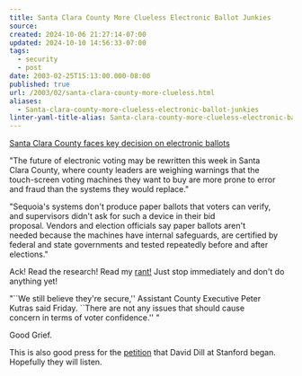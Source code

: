 ```yaml
---
title: Santa Clara County More Clueless Electronic Ballot Junkies
source: 
created: 2024-10-06 21:27:14-07:00
updated: 2024-10-10 14:56:33-07:00
tags:
  - security
  - post
date: 2003-02-25T15:13:00.000-08:00
published: true
url: /2003/02/santa-clara-county-more-clueless.html
aliases:
  - Santa-clara-county-more-clueless-electronic-ballot-junkies
linter-yaml-title-alias: Santa-clara-county-more-clueless-electronic-ballot-junkies
---
```



[Santa Clara County faces key decision on electronic ballots](http://www.siliconvalley.com/mld/siliconvalley/5250435.htm?template=contentModules/printstory.jsp)  
  
"The future of electronic voting may be rewritten this week in Santa  
Clara County, where county leaders are weighing warnings that the  
touch-screen voting machines they want to buy are more prone to error  
and fraud than the systems they would replace."  
  
"Sequoia's systems don't produce paper ballots that voters can verify,  
and supervisors didn't ask for such a device in their bid  
proposal. Vendors and election officials say paper ballots aren't  
needed because the machines have internal safeguards, are certified by  
federal and state governments and tested repeatedly before and after  
elections."  
  
Ack! Read the research! Read my [rant!](/archives/000004.html) Just stop immediately and don't do anything yet!  
  
"\`\`We still believe they're secure,'' Assistant County Executive Peter  
Kutras said Friday. \`\`There are not any issues that should cause  
concern in terms of voter confidence.'' "  
  
Good Grief.  
  
This is also good press for the [petition](http://verify.stanford.edu/evote.html) that David Dill at Stanford began. Hopefully they will listen.